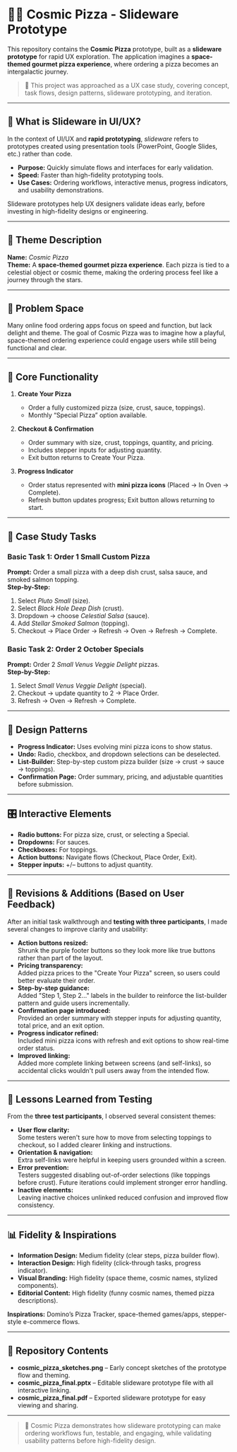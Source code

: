 # 🍕🌌 Cosmic Pizza - Slideware Prototype  

This repository contains the **Cosmic Pizza** prototype, built as a **slideware prototype** for rapid UX exploration. The application imagines a **space-themed gourmet pizza experience**, where ordering a pizza becomes an intergalactic journey.  

> 📌 This project was approached as a UX case study, covering concept, task flows, design patterns, slideware prototyping, and iteration.  

---

## 📝 What is Slideware in UI/UX?  

In the context of UI/UX and **rapid prototyping**, *slideware* refers to prototypes created using presentation tools (PowerPoint, Google Slides, etc.) rather than code.  

- **Purpose:** Quickly simulate flows and interfaces for early validation.  
- **Speed:** Faster than high-fidelity prototyping tools.  
- **Use Cases:** Ordering workflows, interactive menus, progress indicators, and usability demonstrations.  

Slideware prototypes help UX designers validate ideas early, before investing in high-fidelity designs or engineering.  

---

## 🚀 Theme Description  

**Name:** *Cosmic Pizza*  
**Theme:** A **space-themed gourmet pizza experience**. Each pizza is tied to a celestial object or cosmic theme, making the ordering process feel like a journey through the stars.  

---

## 🎨 Problem Space  

Many online food ordering apps focus on speed and function, but lack delight and theme. The goal of Cosmic Pizza was to imagine how a playful, space-themed ordering experience could engage users while still being functional and clear.  

---

## 🎯 Core Functionality  

1. **Create Your Pizza**  
   - Order a fully customized pizza (size, crust, sauce, toppings).  
   - Monthly “Special Pizza” option available.  

2. **Checkout & Confirmation**  
   - Order summary with size, crust, toppings, quantity, and pricing.  
   - Includes stepper inputs for adjusting quantity.  
   - Exit button returns to Create Your Pizza.  

3. **Progress Indicator**  
   - Order status represented with **mini pizza icons** (Placed → In Oven → Complete).  
   - Refresh button updates progress; Exit button allows returning to start.  

---

## 📖 Case Study Tasks  

### **Basic Task 1:** Order 1 Small Custom Pizza  
**Prompt:** Order a small pizza with a deep dish crust, salsa sauce, and smoked salmon topping.  
**Step-by-Step:**  
1. Select *Pluto Small* (size).  
2. Select *Black Hole Deep Dish* (crust).  
3. Dropdown → choose *Celestial Salsa* (sauce).  
4. Add *Stellar Smoked Salmon* (topping).  
5. Checkout → Place Order → Refresh → Oven → Refresh → Complete.  

### **Basic Task 2:** Order 2 October Specials  
**Prompt:** Order 2 *Small Venus Veggie Delight* pizzas.  
**Step-by-Step:**  
1. Select *Small Venus Veggie Delight* (special).  
2. Checkout → update quantity to 2 → Place Order.  
3. Refresh → Oven → Refresh → Complete.  

---

## 🧩 Design Patterns  

- **Progress Indicator:** Uses evolving mini pizza icons to show status.  
- **Undo:** Radio, checkbox, and dropdown selections can be deselected.  
- **List-Builder:** Step-by-step custom pizza builder (size → crust → sauce → toppings).  
- **Confirmation Page:** Order summary, pricing, and adjustable quantities before submission.  

---

## 🎛 Interactive Elements  

- **Radio buttons:** For pizza size, crust, or selecting a Special.  
- **Dropdowns:** For sauces.  
- **Checkboxes:** For toppings.  
- **Action buttons:** Navigate flows (Checkout, Place Order, Exit).  
- **Stepper inputs:** +/– buttons to adjust quantity.  

---

## 🔄 Revisions & Additions (Based on User Feedback)  

After an initial task walkthrough and **testing with three participants**, I made several changes to improve clarity and usability:  

- **Action buttons resized:**<br>
Shrunk the purple footer buttons so they look more like true buttons rather than part of the layout.  
- **Pricing transparency:**<br>
Added pizza prices to the "Create Your Pizza" screen, so users could better evaluate their order.  
- **Step-by-step guidance:**<br>
Added "Step 1, Step 2…" labels in the builder to reinforce the list-builder pattern and guide users incrementally.  
- **Confirmation page introduced:**<br>
Provided an order summary with stepper inputs for adjusting quantity, total price, and an exit option.  
- **Progress indicator refined:**<br>
Included mini pizza icons with refresh and exit options to show real-time order status.  
- **Improved linking:**<br>
Added more complete linking between screens (and self-links), so accidental clicks wouldn't pull users away from the intended flow.  

---

## 👥 Lessons Learned from Testing  

From the **three test participants**, I observed several consistent themes:  

- **User flow clarity:**<br>
Some testers weren't sure how to move from selecting toppings to checkout, so I added clearer linking and instructions.  
- **Orientation & navigation:**<br>
Extra self-links were helpful in keeping users grounded within a screen.  
- **Error prevention:**<br>
Testers suggested disabling out-of-order selections (like toppings before crust). Future iterations could implement stronger error handling.  
- **Inactive elements:**<br>
Leaving inactive choices unlinked reduced confusion and improved flow consistency.  

---

## 📊 Fidelity & Inspirations  

- **Information Design:** Medium fidelity (clear steps, pizza builder flow).  
- **Interaction Design:** High fidelity (click-through tasks, progress indicator).  
- **Visual Branding:** High fidelity (space theme, cosmic names, stylized components).  
- **Editorial Content:** High fidelity (funny cosmic names, themed pizza descriptions).  

**Inspirations:** Domino’s Pizza Tracker, space-themed games/apps, stepper-style e-commerce flows.  

---

## 📂 Repository Contents  

- **cosmic_pizza_sketches.png** – Early concept sketches of the prototype flow and theming.
- **cosmic_pizza_final.pptx** – Editable slideware prototype file with all interactive linking.
- **cosmic_pizza_final.pdf** – Exported slideware prototype for easy viewing and sharing.  

---

> 📌 Cosmic Pizza demonstrates how slideware prototyping can make ordering workflows fun, testable, and engaging, while validating usability patterns before high-fidelity design. 
